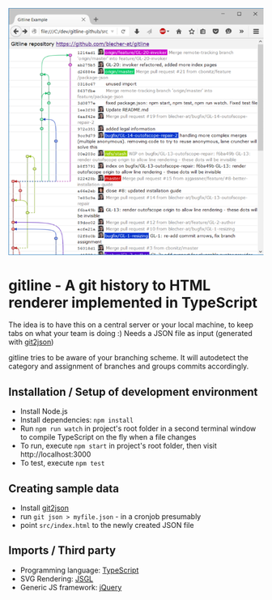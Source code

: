 ![gitline sample](https://github.com/blecher-at/gitline/blob/master/doc/gitline.png)

gitline - A git history to HTML renderer implemented in TypeScript
===========

The idea is to have this on a central server or your local machine, to keep tabs on what your team is doing :)
Needs a JSON file as input (generated with [git2json](https://github.com/blecher-at/git2json))

gitline tries to be aware of your branching scheme. It will autodetect the category and assignment of branches and groups commits accordingly.

Installation / Setup of development environment
------------------
- Install Node.js
- Install dependencies: `npm install`
- Run `npm run watch` in project's root folder in a second terminal window to compile TypeScript on the fly when a file changes
- To run, execute `npm start` in project's root folder, then visit http://localhost:3000
- To test, execute `npm test`

Creating sample data
------------------
- Install [git2json](https://github.com/blecher-at/git2json)
- run `git json > myfile.json` - in a cronjob presumably
- point `src/index.html` to the newly created JSON file

Imports / Third party
------------------
- Programming language: [TypeScript](http://www.typescriptlang.org/)
- SVG Rendering: [JSGL](http://www.jsgl.org/)  
- Generic JS framework: [jQuery](https://jquery.org/)
